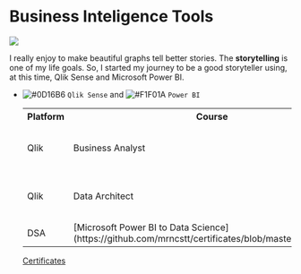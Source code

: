 # Business Inteligence Tools


![](https://i.imgur.com/UIjTk70.png)

I really enjoy to make beautiful graphs tell better stories. The <b>storytelling</b> is one of my life goals. So, I started my journey to be a good storyteller using, at this time, Qlik Sense and Microsoft Power BI.

- ![#0D16B6](https://placehold.it/15/2cc96b/000000?text=+) `Qlik Sense` and ![#F1F01A](https://placehold.it/15/F1F01A/000000?text=+) `Power BI`


   <table>
    <tr>
      <th>Platform</th>
      <th>Course</th>
      <th>Duration</th>
      <th>Status</th>
    </tr>
  
    <tr>
      <td>Qlik</td>
      <td>Business Analyst</td>
      <td>2 Weeks-On Going</td>
      <td>:black_nib: In progress</td>
    </tr>
    
    <tr>
      <td>Qlik</td>
      <td>Data Architect</td>
      <td>2 Weeks-On Going</td>
      <td>:black_nib: In progress</td>
    </tr>
       <tr>
      <td>DSA</td>
      <td>[Microsoft Power BI to Data Science](https://github.com/mrncstt/certificates/blob/master/README.md</td>
      <td>52 hours</td>
      <td>:chart_with_upwards_trend: Done</td>
    </tr>
   </table>
   
  [Certificates](https://github.com/mrncstt/certificates/blob/master/README.md)
